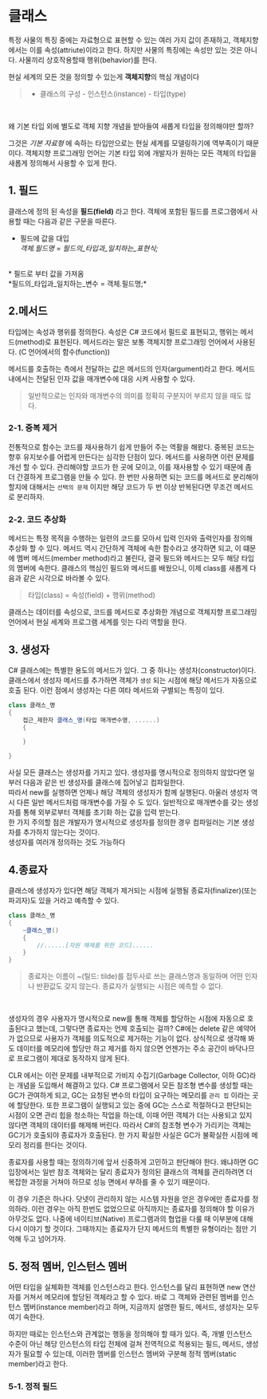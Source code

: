 # 클래스

특정 사물의 특징 중에는 자료형으로 표현할 수 있는 여러 가지 값이 존재하고, 객체지향에서는 이를 속성(attriute)이라고 한다. 하지만 사물의 특징에는 속성만 있는 것은 아니다. 사물끼리 상호작용할때 행위(behavior)를 한다.
<br>

현실 세계의 모든 것을 정의할 수 있는게 **객체지향**의 핵심 개념이다

> * 클래스의 구성
    - 인스턴스(instance)
    - 타입(type)
<br>

 왜 기본 타입 외에 별도로 객체 지향 개념을 받아들여 새롭게 타입을 정의해야만 할까? 

그것은 *기본 자료형* 에 속하는 타입만으로는 현실 세계를 모델링하기에 역부족이기 때문이다. 객체지향 프로그래밍 언어는 기본 타입 외에 개발자가 원하는 모든 객체의 타입을 새롭게 정의해서 사용할 수 있게 한다.

## 1. 필드
클래스에 정의 된 속성을 **필드(field)** 라고 한다.
객체에 포함된 필드를 프로그램에서 사용할 때는 다음과 같은 구문을 따른다.
<br>

* 필드에 값을 대입<br>
*객체.필드명 = 필드의_타입과_일치하는_표현식;*
<br>
* 필드로 부터 값을 가져옴<br>
*필드의_타입과_일치하는_변수 = 객체.필드명;*


## 2.메서드
타입에는 속성과 행위를 정의한다. 속성은 C# 코드에서 필드로 표현되고, 행위는 메서드(method)로 표현된다.  메서드라는 말은 보통 객체지향 프로그래밍 언어에서 사용된다. (C 언어에서의 함수(function))

메서드를 호출하는 측에서 전달하는 값은 메서드의 인자(argument)라고 한다. 메서드 내에서는 전달된 인자 값을 매개변수에 대응 시켜 사용할 수 있다.

> 일반적으로는 인자와 매개변수의 의미를 정확히 구분지어 부르지 않을 때도 많다.

### 2-1. 중복 제거
전통적으로 함수는 코드를 재사용하기 쉽게 만들어 주는 역활을 해왔다. 
중복된 코드는 향후 유지보수를 어렵게 만든다는 심각한 단점이 있다. 메서드를 사용하면 이런 문제를 개선 할 수 있다. 관리해야할 코드가 한 곳에 모이고, 이를 재사용할 수 있기 때문에 좀 더 간결하게 프로그램을 만들 수 있다. 한 번만 사용하면 되는 코드를 메서드로 분리해야 할지에 대해서는 `선택의 문제` 이지만 해당 코드가 두 번 이상 반복된다면 무조건 메서드로 분리하자.

### 2-2. 코드 추상화
메서드는 특정 목적을 수행하는 일련의 코드를 모아서 입력 인자와 출력인자를 정의해 추상화 할 수 있다. 메서드 역시 간단하게 객체에 속한 함수라고 생각하면 되고, 이 떄문에 멤버 메서드(member method)라고 불린다, 결국 필드와 메서드는 모두 해당 타입의 멤버에 속한다. 클래스의 핵심인 필드와 메서드를 배웠으니, 이제 class를 새롭게 다음과 같은 시각으로 바라볼 수 있다.

> 타입(class) = 속성(field) + 행위(method)

클래스는 데이터를 속성으로, 코드를 메서드로 추상화한 개념으로 객체지향 프로그래밍 언어에서 현실 세계와 프로그램 세계를 잇는 다리 역할을 한다.

## 3. 생성자
C# 클래스에는 특별한 용도의 메서드가 있다. 그 중 하나는 생성자(constructor)이다. 클래스에서 생성자 메서드를 추가하면 객체가 `생성` 되는 시점에 해당 메서드가 자동으로 호출 된다. 이런 점에서 생성자는 다른 여타 메서드와 구별되는 특징이 있다. 

```cs
class 클래스_명
{
    접근_제한자 클래스_명(타입 매개변수명, ......)
    {

    }

}
```
사실 모든 클래스는 생성자를 가지고 있다. 생성자를 명시적으로 정의하지 않았다면 일부러 다음과 같은 빈 생성자를 클래스에 집어넣고 컴파일한다. 
<br>
따라서 new를 실행하면 언제나 해당 객체의 생성자가 함께 실행된다. 아울러 생성자 역시 다른 일반 메서드처럼 매개변수를 가질 수 도 있다. 일반적으로 매개변수를 갖는 생성자를 통해 외부로부터 객체를 초기화 하는 값을 입력 받는다. 
<br>
한 가지 주의할 점은 개발자가 명시적으로 생성자를 정의한 경우 컴파일러는 기본 생성자를 추가하지 않는다는 것이다. 
<br>
생성자를 여러개 정의하는 것도 가능하다

## 4.종료자
클래스에 생성자가 있다면 해당 객체가 제거되는 시점에 실행될 종료자(finalizer)(또는 파괴자)도 있을 거라고 예측할 수 있다.

```cs
class 클래스_명
{
    ~클래스_명()
    {
        //......[자원 해제를 위한 코드]......
    }
}
```
> 종료자는 이름이 ~(틸드: tilde)를 접두사로 쓰는 클래스명과 동일하며 어떤 인자나 반환값도 갖지 않는다. 종료자가 실행되는 시점은 예측할 수 없다.
<br>

생성자의 경우 사용자가 명시적으로 new를 통해 객체를 할당하는 시점에 자동으로 호출된다고 했는데, 그렇다면 종료자는 언제 호출되는 걸까? C#에는 delete 같은 예약어가 없으므로 사용자가 객체를 의도적으로 제거하는 기능이 없다. 상식적으로 생각해 봐도 데이터를 메모리에 할당만 하고 제거를 하지 않으면 언젠가는 주소 공간이 바닥나므로 프로그램이 제대로 동작하지 않게 된다.
<br>

CLR 에서는 이런 문제를 내부적으로 가비지 수집기(Garbage Collector, 이하 GC)라는 개념을 도입해서 해결하고 있다. C# 프로그램에서 모든 참조형 변수를 생성할 때는 GC가 관여하게 되고, GC는 요청된 변수의 타입이 요구하는 메모리를 `관리 힙` 이라는 곳에 할당한다. 또한 프로그램이 실행되고 있는 중에 GC는 스스로 적절하다고 판단되는 시점이 오면 관리 힙을 청소하는 작업을 하는데, 이때 어떤 객체가 더는 사용되고 있지 않다면 객체의 데이터를 해제해 버린다. 따라서 C#의 참조형 변수가 가리키는 객체는 GC기가 호출되야 종료자가 호출된다. 한 가지 확실한 사실은 GC가 불확실한 시점에 메모리 정리를 한다는 것이다.
<br>

종료자를 사용할 때는 정의하기에 앞서 신중하게 고민하고 판단해야 한다. 왜냐하면 GC 입장에서는 일반 참조 객체와는 달리 종료자가 정의된 클래스의 객체를 관리하려면 더 복잡한 과정을 거쳐야 하므로 성능 면에서 부하를 줄 수 있기 때문이다. 
<br>

이 경우 기준은 하나다. 닷넷이 관리하지 않는 시스템 자원을 얻은 경우에만 종료자를 정의하라. 이런 경우는 아직 한번도 없었으므로 아직까지는 종료자를 정의해야 할 이유가 아무것도 없다. 나중에 네이티브(Native) 프로그램과의 협업을 다룰 때 이부분에 대해 다시 이야기 할 것이다. 그때까지는 종료자가 단지 메서드의 특별한 유형이라는 점만 기억해 두고 넘어가자.

## 5. 정적 멤버, 인스턴스 멤버
어떤 타입을 실체화한 객체를 인스턴스라고 한다. 인스턴스를 달리 표현하면 new 연산자를 거쳐서 메모리에 할당된 객체라고 할 수 있다. 바로 그 객체와 관련된 멤버를 인스턴스 멤버(instance member)라고 하며, 지금까지 설명한 필드, 메서드, 생성자는 모두 여기 속한다. 
<br>

하지만 때로는 인스턴스와 관계없는 행동을 정의해야 할 때가 있다. 즉, 개별 인스턴스 수준이 아닌 해당 인스턴스의 타입 전체에 걸쳐 전역적으로 적용되는 필드, 메서드, 생성자가 필요할 수 있는데, 이러한 멤버를 인스턴스 멤버와 구분해 정적 멤버(static member)라고 한다.
<br>

### 5-1. 정적 필드



